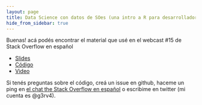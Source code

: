 ```yaml
---
layout: page
title: Data Science con datos de SOes (una intro a R para desarrolladores)
hide_from_sidebar: true
---
```

Buenas! acá podés encontrar el material que usé en el webcast #15 de Stack Overflow en español

* [Slides](https://github.com/g3rv4/TagsEnSOes/blob/master/slides-webcast.pdf)
* [Código](https://github.com/g3rv4/TagsEnSOes)
* [Video](https://www.youtube.com/watch?v=lqcV37wNL-s)

Si tenés preguntas sobre el código, creá un issue en github, haceme un ping en [el chat the Stack Overflow en español](https://chat.stackexchange.com/rooms/30872/stack-overflow-en-espanol) o escribime en twitter (mi cuenta es @g3rv4).
